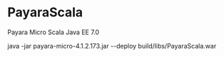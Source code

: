 # PayaraScala
Payara Micro Scala Java EE 7.0  

java -jar payara-micro-4.1.2.173.jar --deploy build/libs/PayaraScala.war



